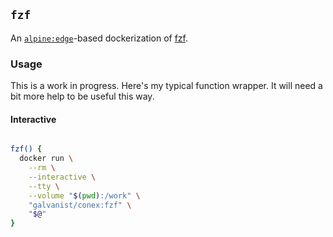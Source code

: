 ## `fzf`

An [`alpine:edge`](https://hub.docker.com/_/alpine/)-based dockerization of [fzf](https://github.com/junegunn/fzf). 

### Usage

This is a work in progress. Here's my typical function wrapper. It will need a bit more help to be useful this way.

#### Interactive

```sh

fzf() {
  docker run \
    --rm \
    --interactive \
    --tty \
    --volume "$(pwd):/work" \
    "galvanist/conex:fzf" \
    "$@"
}

```
